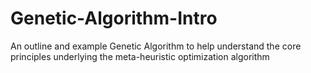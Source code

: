 # Genetic-Algorithm-Intro
An outline and example Genetic Algorithm to help understand the core principles underlying the meta-heuristic optimization algorithm
